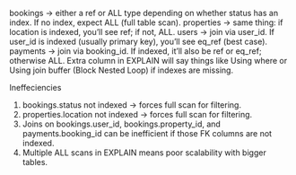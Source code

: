 bookings → either a ref or ALL type depending on whether status has an index.
If no index, expect ALL (full table scan).
properties → same thing: if location is indexed, you’ll see ref; if not, ALL.
users → join via user_id. If user_id is indexed (usually primary key), you’ll see eq_ref (best case).
payments → join via booking_id. If indexed, it’ll also be ref or eq_ref; otherwise ALL.
Extra column in EXPLAIN will say things like Using where or Using join buffer (Block Nested Loop) if indexes are missing.

Ineffeciencies
1. bookings.status not indexed → forces full scan for filtering.
2. properties.location not indexed → forces full scan for filtering.
3. Joins on bookings.user_id, bookings.property_id, and payments.booking_id can be inefficient if those FK columns are not indexed.
4. Multiple ALL scans in EXPLAIN means poor scalability with bigger tables.
